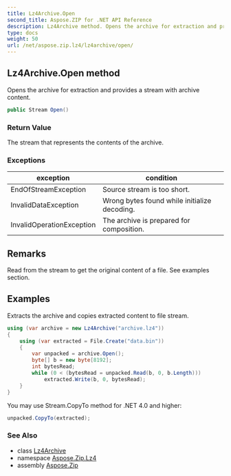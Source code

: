 ```yaml
---
title: Lz4Archive.Open
second_title: Aspose.ZIP for .NET API Reference
description: Lz4Archive method. Opens the archive for extraction and provides a stream with archive content
type: docs
weight: 50
url: /net/aspose.zip.lz4/lz4archive/open/
---
```

## Lz4Archive.Open method

Opens the archive for extraction and provides a stream with archive content.

```csharp
public Stream Open()
```

### Return Value

The stream that represents the contents of the archive.

### Exceptions

| exception | condition |
| --- | --- |
| EndOfStreamException | Source stream is too short. |
| InvalidDataException | Wrong bytes found while initialize decoding. |
| InvalidOperationException | The archive is prepared for composition. |

## Remarks

Read from the stream to get the original content of a file. See examples section.

## Examples

Extracts the archive and copies extracted content to file stream.

```csharp
using (var archive = new Lz4Archive("archive.lz4"))
{
    using (var extracted = File.Create("data.bin"))
    {
        var unpacked = archive.Open();
        byte[] b = new byte[8192];
        int bytesRead;
        while (0 < (bytesRead = unpacked.Read(b, 0, b.Length)))
            extracted.Write(b, 0, bytesRead);
    }            
}
```

You may use Stream.CopyTo method for .NET 4.0 and higher:

```csharp
unpacked.CopyTo(extracted);
```

### See Also

* class [Lz4Archive](../)
* namespace [Aspose.Zip.Lz4](../../lz4archive/)
* assembly [Aspose.Zip](../../../)


